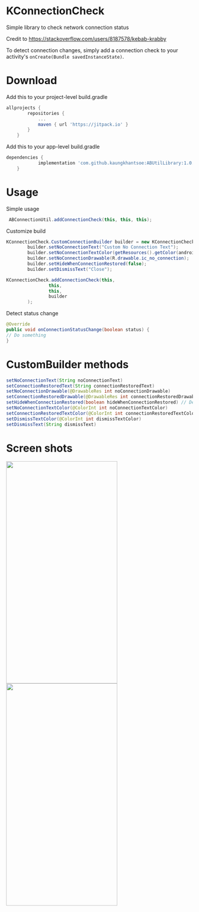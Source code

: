 # KConnectionCheck
Simple library to check network connection status

Credit to https://stackoverflow.com/users/8187578/kebab-krabby

To detect connection changes, simply add a connection check to your activity's ```onCreate(Bundle savedInstanceState)```. 

# Download
Add this to your project-level build.gradle
```gradle
allprojects {
		repositories {
			...
			maven { url 'https://jitpack.io' }
		}
	}
```

Add this to your app-level build.gradle
```gradle
dependencies {
	        implementation 'com.github.kaungkhantsoe:ABUtilLibrary:1.0.0'
	}
```

# Usage
Simple usage
``` java
 ABConnectionUtil.addConnectionCheck(this, this, this);
```

Customize build
```java
KConnectionCheck.CustomConnectionBuilder builder = new KConnectionCheck.CustomConnectionBuilder();
        builder.setNoConnectionText("Custom No Connection Text");
        builder.setNoConnectionTextColor(getResources().getColor(android.R.color.holo_red_dark));
        builder.setNoConnectionDrawable(R.drawable.ic_no_connection);
        builder.setHideWhenConnectionRestored(false);
        builder.setDismissText("Close");

KConnectionCheck.addConnectionCheck(this,
                this,
                this,
                builder
        );
```

Detect status change
```java
@Override
public void onConnectionStatusChange(boolean status) {
// Do something
}
 ```


# CustomBuilder methods
```java
setNoConnectionText(String noConnectionText)
setConnectionRestoredText(String connectionRestoredText)
setNoConnectionDrawable(@DrawableRes int noConnectionDrawable)
setConnectionRestoredDrawable(@DrawableRes int connectionRestoredDrawable)
setHideWhenConnectionRestored(boolean hideWhenConnectionRestored) // Default is true
setNoConnectionTextColor(@ColorInt int noConnectionTextColor)
setConnectionRestoredTextColor(@ColorInt int connectionRestoredTextColor)
setDismissTextColor(@ColorInt int dismissTextColor)
setDismissText(String dismissText)
```

# Screen shots
<img src="https://user-images.githubusercontent.com/32578035/94215894-e7f80f80-ff03-11ea-85cf-3dfe43fb7cb1.jpg" width="300" height="600">
<img src="https://user-images.githubusercontent.com/32578035/94215895-eaf30000-ff03-11ea-865e-815044edb1fc.jpg" width="300" height="600">

